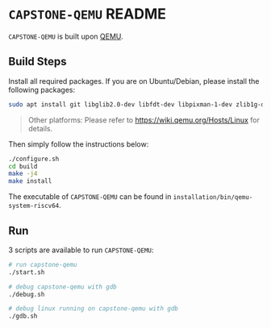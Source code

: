 # `CAPSTONE-QEMU` README

`CAPSTONE-QEMU` is built upon [QEMU](https://github.com/qemu/qemu).

## Build Steps

Install all required packages. If you are on Ubuntu/Debian, please install the following packages:

```sh
sudo apt install git libglib2.0-dev libfdt-dev libpixman-1-dev zlib1g-dev ninja-build libslirp-dev
```

> Other platforms: Please refer to https://wiki.qemu.org/Hosts/Linux for details.

Then simply follow the instructions below:

```sh
./configure.sh
cd build
make -j4
make install
```

The executable of `CAPSTONE-QEMU` can be found in `installation/bin/qemu-system-riscv64`.

## Run

3 scripts are available to run `CAPSTONE-QEMU`:

```sh
# run capstone-qemu
./start.sh
```

```sh
# debug capstone-qemu with gdb
./debug.sh
```

```sh
# debug linux running on capstone-qemu with gdb
./gdb.sh
```
